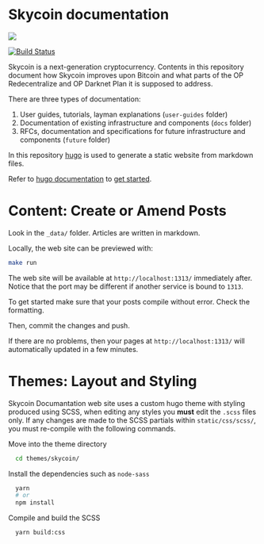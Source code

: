 Skycoin documentation
=====================

![](https://user-images.githubusercontent.com/26845312/32426705-d95cb988-c281-11e7-9463-a3fce8076a72.png)

[![Build Status](https://travis-ci.org/skycoin/docs.svg?branch=master)](https://travis-ci.org/skycoin/docs)

Skycoin is a next-generation cryptocurrency. Contents in this repository document how Skycoin improves upon Bitcoin and what parts of the OP Redecentralize and OP Darknet Plan it is supposed to address.

There are three types of documentation:

1. User guides, tutorials, layman explanations (`user-guides` folder)
2. Documentation of existing infrastructure and components (`docs` folder)
3. RFCs, documentation and specifications for future infrastructure and components (`future` folder)

In this repository [hugo](https://gohugo.io/) is used to generate a static website from markdown files.

Refer to [hugo documentation](https://gohugo.io) to [get started](https://gohugo.io/getting-started/quick-start/).

Content: Create or Amend Posts
==============================

Look in the `_data/` folder.  Articles are written in markdown.

Locally, the web site can be previewed with:

```sh
make run
```

The web site will be available at `http://localhost:1313/` immediately after. Notice that the port may be different if another service is bound to `1313`.

To get started make sure that your posts compile without error. Check the formatting.

Then, commit the changes and push.

If there are no problems, then your pages at `http://localhost:1313/` will automatically updated in a few minutes.

Themes: Layout and Styling
==========================

Skycoin Documantation web site uses a custom hugo theme with styling produced using SCSS, when editing any styles you **must** edit the `.scss` files only. If any changes are made to the SCSS partials within `static/css/scss/`, you must re-compile with the following commands.

Move into the theme directory
```sh
  cd themes/skycoin/
```

Install the dependencies such as `node-sass`
```sh
  yarn
  # or
  npm install
```

Compile and build the SCSS
```sh
  yarn build:css
```
